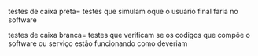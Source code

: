 testes de caixa preta= testes que simulam oque o usuário final faria no software

testes de caixa branca= testes que verificam se os codigos que compôe o software ou serviço estão funcionando como deveriam

